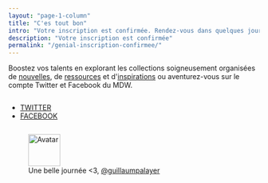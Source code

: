 ```yaml
---
layout: "page-1-column"
title: "C'es tout bon"
intro: "Votre inscription est confirmée. Rendez-vous dans quelques jours pour votre première newsletter."
description: "Votre inscription est confirmée"
permalink: "/genial-inscription-confirmee/"
---
```

<p class="text-center">Boostez vos talents en explorant les collections soigneusement organisées de <a href="/notes/" title="Les dernières actus en design et développement web">nouvelles</a>, de <a href="/ressources/" title="Gagnez du temps avec ces merveilleuses ressources">ressources</a> et d'<a href="/inspirations/" title="Cultivez votre créativité">inspirations</a> ou aventurez-vous sur le compte Twitter et Facebook du MDW.</p>
<div class="row">
  <div class="small-12 columns">
    <ul class="buttons-inline-list text-center">
      <li>
        <a onclick="ga('send', 'social', 'Twitter', 'follow', '{{ site.url }}{{ page.url | cgi_escape }}');" class="button radius small article-partage-twitter" href="https://twitter.com/@MagDuWebdesign" title="Explorez le MDW sur Twitter" rel="nofollow" target="_blank">TWITTER</a>
      </li>
      <li>
        <a onclick="ga('send', 'social', 'Facebook', 'like', '{{ site.url }}{{ page.url | cgi_escape }}');" class="button radius small article-partage-facebook" href="https://www.facebook.com/MagazineDuWebdesign/" title="Explorez le MDW sur Facebook" rel="nofollow" target="_blank">FACEBOOK</a>
      </li>
    </ul>
  </div>
</div>

<figure class="text-center">
  <img class="rounded-img-d64 mod-avatar" src="{{ site.author.avatar | prepend:'https://s3-eu-west-1.amazonaws.com/mdw-images/large/' }}" alt="Avatar" width="64" height="64">
  <figcaption>Une belle journée <3, <a href="https://twitter.com/guillaumpalayer" title="Twitter @guillaumpalayer" target="_blank">@guillaumpalayer</a></figcaption>
</figure>
